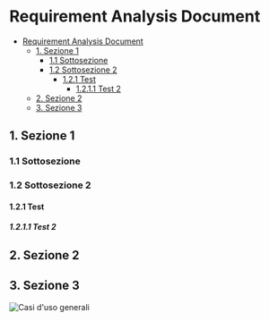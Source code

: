 # Requirement Analysis Document
<!-- TOC depthFrom:1 depthTo:6 withLinks:1 updateOnSave:1 orderedList:0 -->

- [Requirement Analysis Document](#requirement-analysis-document)
	- [1. Sezione 1](#1-sezione-1)
		- [1.1 Sottosezione](#11-sottosezione)
		- [1.2 Sottosezione 2](#12-sottosezione-2)
			- [1.2.1 Test](#121-test)
				- [1.2.1.1 Test 2](#1211-test-2)
	- [2. Sezione 2](#2-sezione-2)
	- [3. Sezione 3](#3-sezione-3)

<!-- /TOC -->

## 1. Sezione 1
### 1.1 Sottosezione
### 1.2 Sottosezione 2
#### 1.2.1 Test
##### 1.2.1.1 Test 2
## 2. Sezione 2
## 3. Sezione 3

![Casi d'uso generali](https://andrea-augello.github.io/SviluppoSW/media/Diagrammi/Casi%20d'uso/Casi%20d'uso%20generali.png)

